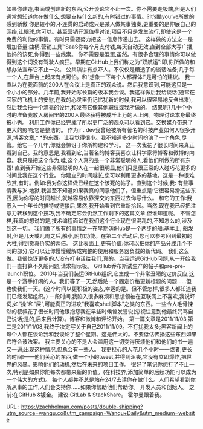 如果你建造,书面或创建新的东西,公开谈论它不止一次。你不需要走极端,但是人们通常想知道你在做什么,想要支持什么新的,有时错过的事情。?It’s酷you’ve所做的感到骄傲 
 你是较小的,不连贯的启动或只是某人做某事独奏,更重要的是伸展自己的网络,让眼球,你可以。甚至营销开源值得讨论;项目不只是发生流行,即使这是一个免费的利他的事情。有时只需要努力把这一信息传递出去。 
 这样做的方法之一是增加音量:曲柄,营销工具™SaaS你每个月支付钱,每天自动无效,直到全部大写广播,他妈的该死,你得到一些线索。 
 你不需要是混蛋,虽然。有很多合理的事情你可以做得到这个词没有驾驶人疯狂。早期在GitHub上我们称之为“双航运”:即,你所做的和想办法宣布它不止一次。 
 公共演讲有点吓人。不仅仅是糟透了的谈话准备;几乎每一个人,在舞台上起床有点可怕。和“想象一下每个人都裸体!“是可怕的建议。 
 我一直以为在我面前的200人在会议上是真正的观众说。然后我意识到,可能这只是一个小小的部分。几年前,我开始写长篇的版本我会谈。我这样做后我给谈话(通常在回家的飞机上的安慰,在我的心灵里仍记忆犹新的时候,我可以很容易地反刍出来),然后我会拍一个漂亮的设计,和发布它像其他职位或我所做的。 
 结果呢?几十个小时的准备我放入房间里的200人最终获得被成千上万的人上网。物理讨论本身最终被小秀。 
 利用工作你已经完成了所以更广泛的观众可以看到它。交换媒介带来了更大的影响;它是整洁的。 
 作为jr . dev我曾经被所有著名的科技产业如何人很多开源,博客文章,* *的东西。让我觉得很小。我不知道多少时间扮演了一个角色,尽管。给它一个几年,你就会惊讶于你所构建和学习。 
 这一次我花了很长时间来真正看到自己。我的意思是,我看到它,当著名的博客我喜欢让科学家将博客和微博的内容。我只是把这个作为,哇,这个人真的是一个非常聪明的人,看他们所做的所有东西! 
 直到我开始这些非常聪明的人在一起很明显,他们只是很正常的人碰巧花更多的时间比我在这个行业。 
 你建立的时间越长,您可以利用更多的基地。这是一种很难欣赏,有时。例如:我对你这样做已经在这个该死的帖子。直到这个时候,我: 
 有些事情我与岁,地狱,我甚至不知道如果我真的同意他们了。但重点是:它很容易滑这些东西,因为你写的时间越长,就越容易依靠深交的东西过去你写什么。 
 和它的工作:我嵌入一个年长的推特或链接后,果然,我开始看到它重新拾起。当然,现在我已经把注意力转移到这个技巧,我不确定它会仍然工作剩下的这篇文章,但谁知道呢。 
 不管怎样,我真的想说的是,技术编程面试在我们这个行业现在很混乱的,不知怎么的,涉及到这一切。 
 我们做了所有的事情之一在早期GitHub是一个两步的船:基本上, 
 船发射,但是几天或几周之后,船小,附加功能。在第二个启动后,您可以参考回到最初的大柱,得到货真价实的两倍。 
 这比表面上,更有价值:你可以把你的产品分成几个不同的部分,它可以让你慢慢缓解成完整的使用和服务器负载的新代码。 
 我们这么做。我很惊讶更多的人没有打电话给我们,真的。当我运送GitHub问题,从一开始我们一直打算不久船问题,请求指示板。 
 GitHub乔布斯试生产的帖子和pre-pre-launch职位。 
 2010年当我们装运GitHub组织,它生成一个非常丑陋的定价反应,这是一个游手好闲的人。我们等了一天,然后贴一个固定价格更新标题的问题……但也使我们一天。(这个时间以更积极的姿态,幸运的是。但不管怎样,很多人都知道我们已经发起组织。) 
 一段时间,我陷入很多麻烦和思想领袖在互联网上不喜欢,我说坏词,如“操”和“屎”,可能真正的进攻“我喜欢shell脚本”之类的东西。一些令人毛骨悚然的叔叔花了很长时间他跟抱怨我在早些时候曾发誓说(忽视注意到他最终咒骂自己说话;是的,后来我计算)。博客和微博和评论开始。 
 第一篇文章是2011/11/03,第二是2011/11/08,我终于决定写关于自己2011/11/09。不打扰我太多;黑客新闻上的每个人都在谈论我和我谈论了整个星期。这是伟大的。不要低估传播这些东西如果它符合该法案。 
 我主要关心的不是人会滥用这一切变得厌烦他们和他们的书一遍又一遍;出现这种情况,但总会有一些人。 
 我更担心的人花几个小时——或者,更长的时间!——他们关心的东西,做一个小的tweet,并得到沮丧,它没有立即爆炸,把世界的风暴。影响他们的动机,然后在未来的项目工作。 
 很好了笔记你想打了不止一次,特别是如果你能每次都带来新的价值。(在科技界,添加简单的后续功能可以成为一个伟大的方式)。 
 每个人都并不总是站在24/7去读你在做什么。人们希望看到你所从事的工作,人们会支持你……如果你帮助他们帮助你。 
 开发人员和创始人。 
 之前:在GitHub &镀金。 
 建议:GitLab & StackShare。 
 霍尔曼跟着我。 
  
   
  URL : https://zachholman.com/posts/double-shipping?utm_source=wanqu.co&utm_campaign=Wanqu+Daily&utm_medium=website